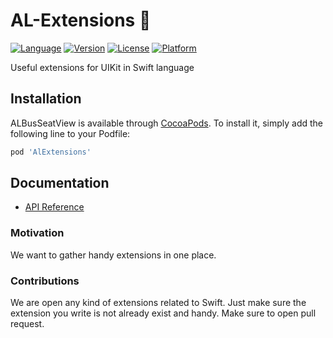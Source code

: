 #  AL-Extensions :electric_plug:
[![Language](https://img.shields.io/badge/swift-5-orange.svg)](http://swift.org)
[![Version](https://img.shields.io/cocoapods/v/AlExtensions.svg?style=flat)](https://cocoapods.org/pods/AlExtensions) [![License](https://img.shields.io/cocoapods/l/AlExtensions.svg?style=flat)](https://cocoapods.org/pods/AlExtensions) [![Platform](https://img.shields.io/cocoapods/p/AlExtensions.svg?style=flat)](https://cocoapods.org/pods/AlExtensions)

Useful extensions for UIKit in Swift language


## Installation

ALBusSeatView is available through [CocoaPods](https://cocoapods.org). To install
it, simply add the following line to your Podfile:

```ruby
pod 'AlExtensions'
```


## Documentation

* [API Reference](https://applogistdev.github.io/AL-Extensions/) 




### Motivation
We want to gather handy extensions in one place. 


###  Contributions
We are open any kind of extensions related to Swift. Just make sure the extension you write is not already exist and handy. 
Make sure to open pull request.
